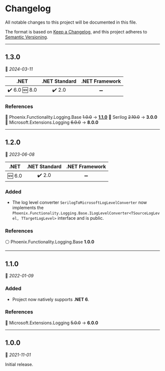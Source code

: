 # Changelog

All notable changes to this project will be documented in this file.

The format is based on [Keep a Changelog](https://keepachangelog.com/en/1.0.0/), and this project adheres to [Semantic Versioning](https://semver.org/spec/v2.0.0.html).
___

## 1.3.0

:calendar: _2024-03-11_

| .NET | .NET Standard | .NET Framework |
| :-: | :-: | :-: |
| :heavy_check_mark: 6.0 :new: 8.0 | :heavy_check_mark: 2.0 | :heavy_minus_sign: |

### References

:large_blue_circle: Phoenix.Functionality.Logging.Base ~~1.0.0~~ → [**1.1.0**](../../Logging.Base/⬙/CHANGELOG.md#1.1.0)
:large_blue_circle: Serilog ~~2.10.0~~ → **3.0.0**
:large_blue_circle: Microsoft.Extensions.Logging ~~6.0.0~~ → **8.0.0**
___

## 1.2.0

:calendar: _2023-06-08_

| .NET | .NET Standard | .NET Framework |
| :-: | :-: | :-: |
| :new: 6.0 | :heavy_check_mark: 2.0 | :heavy_minus_sign: |

### Added

- The log level converter `SerilogToMicrosoftLogLevelConverter` now implements the `Phoenix.Functionality.Logging.Base.ILogLevelConverter<TSourceLogLevel, TTargetLogLevel>` interface and is public.

### References

:white_circle: Phoenix.Functionality.Logging.Base **1.0.0**
___

## 1.1.0

:calendar: _2022-01-09_

### Added

- Project now natively supports **.NET 6**.

### References

:large_blue_circle: Microsoft.Extensions.Logging ~~5.0.0~~ → **6.0.0**
___

## 1.0.0

:calendar: _2021-11-01_

Initial release.